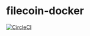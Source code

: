# filecoin-docker

[![CircleCI](https://circleci.com/gh/openworklabs/filecoin-docker.svg?style=svg)](https://circleci.com/gh/openworklabs/filecoin-docker)
